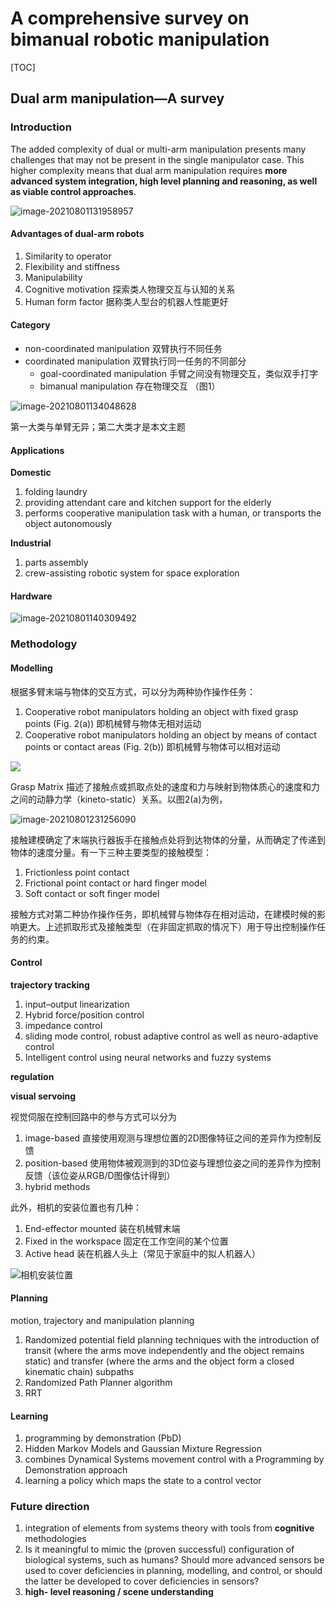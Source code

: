 # A comprehensive survey on bimanual robotic manipulation

[TOC]



## Dual arm manipulation—A survey

### Introduction

The added complexity of dual or multi-arm manipulation presents many challenges that may not be present in the single manipulator case. This higher complexity means that dual arm manipulation requires **more advanced system integration, high level planning and reasoning, as well as viable control approaches**. 

![image-20210801131958957](Outline.assets/image-20210801131958957.png)

#### Advantages of dual-arm robots

1. Similarity to operator
2. Flexibility and stiffness
3. Manipulability
4. Cognitive motivation 探索类人物理交互与认知的关系
5. Human form factor  据称类人型台的机器人性能更好

#### Category

- non-coordinated manipulation  双臂执行不同任务
- coordinated manipulation  双臂执行同一任务的不同部分
  - goal-coordinated manipulation  手臂之间没有物理交互，类似双手打字
  - bimanual manipulation  存在物理交互 （图1）

![image-20210801134048628](Outline.assets/image-20210801134048628.png)

第一大类与单臂无异；第二大类才是本文主题

#### Applications

**Domestic**

1. folding laundry
2. providing attendant care and kitchen support for the elderly
3. performs cooperative manipulation task with a human, or transports the object autonomously

**Industrial**

1. parts assembly
2. crew-assisting robotic system for space exploration

#### Hardware

![image-20210801140309492](Outline.assets/image-20210801140309492.png)

### Methodology

#### Modelling

根据多臂末端与物体的交互方式，可以分为两种协作操作任务：

1. Cooperative robot manipulators holding an object with fixed grasp points (Fig. 2(a)) 即机械臂与物体无相对运动
2. Cooperative robot manipulators holding an object by means of contact points or contact areas (Fig. 2(b))  即机械臂与物体可以相对运动

![](Outline.assets/image-20210801154307341.png)

Grasp Matrix 描述了接触点或抓取点处的速度和力与映射到物体质心的速度和力之间的动静力学（kineto-static）关系。以图2(a)为例，

![image-20210801231256090](Outline.assets/image-20210801231256090.png)



接触建模确定了末端执行器扳手在接触点处将到达物体的分量，从而确定了传递到物体的速度分量。有一下三种主要类型的接触模型：

1. Frictionless point contact
2. Frictional point contact or hard finger model
3. Soft contact or soft finger model

接触方式对第二种协作操作任务，即机械臂与物体存在相对运动，在建模时候的影响更大。上述抓取形式及接触类型（在非固定抓取的情况下）用于导出控制操作任务的约束。

#### Control

**trajectory tracking**

1. input–output linearization
2. Hybrid force/position control
3. impedance control
4. sliding mode control, robust adaptive control
   as well as neuro-adaptive control
5. Intelligent control using neural networks and fuzzy systems

**regulation**

**visual servoing**

视觉伺服在控制回路中的参与方式可以分为

1. image-based  直接使用观测与理想位置的2D图像特征之间的差异作为控制反馈
2. position-based  使用物体被观测到的3D位姿与理想位姿之间的差异作为控制反馈（该位姿从RGB/D图像估计得到）
3. hybrid methods

此外，相机的安装位置也有几种：

1. End-effector mounted  装在机械臂末端
2. Fixed in the workspace  固定在工作空间的某个位置
3. Active head  装在机器人头上（常见于家庭中的拟人机器人）

![相机安装位置](Outline.assets/image-20210801180507774.png)

#### Planning

motion, trajectory and manipulation planning

1. Randomized potential field planning techniques with the introduction of transit (where the arms move independently and the object remains static) and transfer (where the arms and the object form a closed kinematic chain) subpaths
2. Randomized Path Planner algorithm
3. RRT

#### Learning

1. programming by demonstration (PbD) 
2. Hidden Markov Models and Gaussian
   Mixture Regression
3. combines Dynamical Systems movement control with a Programming by Demonstration approach
4. learning a policy which maps the state to a control vector

### Future direction

1. integration of elements from systems theory with tools from **cognitive** methodologies
2. Is it meaningful to mimic the (proven successful) configuration of biological systems, such as humans? Should more advanced sensors be used to cover deficiencies in planning, modelling, and control, or should the latter be developed to cover deficiencies in sensors?
3. **high- level reasoning / scene understanding**
